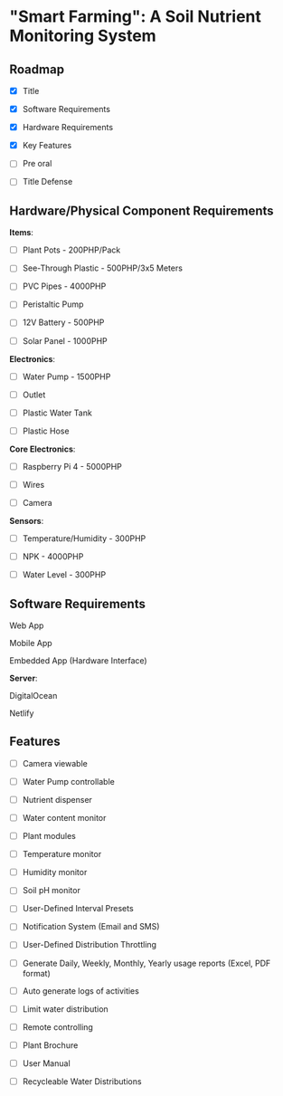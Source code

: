 # "Smart Farming": A Soil Nutrient Monitoring System

## Roadmap

- [x] Title

- [x] Software Requirements

- [x] Hardware Requirements

- [x] Key Features

- [ ] Pre oral

- [ ] Title Defense

## Hardware/Physical Component Requirements

__Items__:

- [ ] Plant Pots - 200PHP/Pack

- [ ] See-Through Plastic - 500PHP/3x5 Meters

- [ ] PVC Pipes - 4000PHP

- [ ] Peristaltic Pump

- [ ] 12V Battery - 500PHP

- [ ] Solar Panel - 1000PHP

__Electronics__:

- [ ] Water Pump - 1500PHP

- [ ] Outlet

- [ ] Plastic Water Tank

- [ ] Plastic Hose

__Core Electronics__:

- [ ] Raspberry Pi 4 - 5000PHP

- [ ] Wires

- [ ] Camera

__Sensors__:

- [ ] Temperature/Humidity - 300PHP

- [ ] NPK - 4000PHP

- [ ] Water Level - 300PHP

## Software Requirements

Web App

Mobile App

Embedded App (Hardware Interface)

__Server__:

DigitalOcean

Netlify

## Features

- [ ] Camera viewable

- [ ] Water Pump controllable

- [ ] Nutrient dispenser

- [ ] Water content monitor

- [ ] Plant modules

- [ ] Temperature monitor

- [ ] Humidity monitor

- [ ] Soil pH monitor

- [ ] User-Defined Interval Presets

- [ ] Notification System (Email and SMS)

- [ ] User-Defined Distribution Throttling

- [ ] Generate Daily, Weekly, Monthly, Yearly usage reports (Excel, PDF format)

- [ ] Auto generate logs of activities

- [ ] Limit water distribution

- [ ] Remote controlling

- [ ] Plant Brochure

- [ ] User Manual

- [ ] Recycleable Water Distributions
